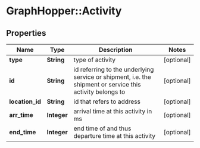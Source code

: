 # GraphHopper::Activity

## Properties
Name | Type | Description | Notes
------------ | ------------- | ------------- | -------------
**type** | **String** | type of activity | [optional] 
**id** | **String** | id referring to the underlying service or shipment, i.e. the shipment or service this activity belongs to | [optional] 
**location_id** | **String** | id that refers to address | [optional] 
**arr_time** | **Integer** | arrival time at this activity in ms | [optional] 
**end_time** | **Integer** | end time of and thus departure time at this activity | [optional] 


